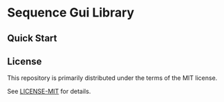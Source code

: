 # Sequence Gui Library

## Quick Start

## License

This repository is primarily distributed under the terms of the MIT license.

See [LICENSE-MIT](LICENSE-MIT) for details.